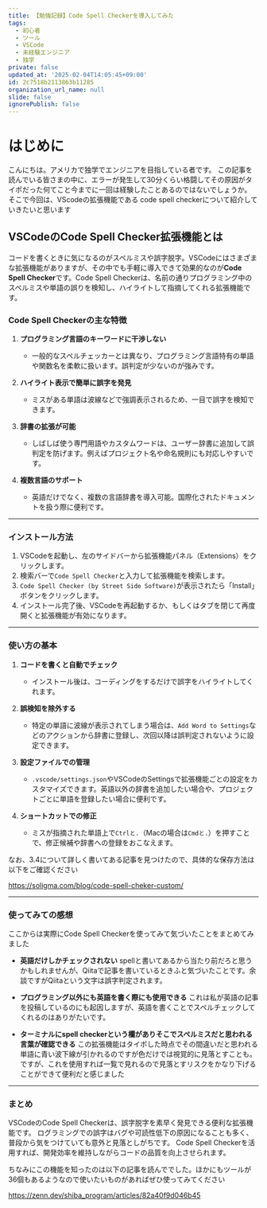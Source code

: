 ```yaml
---
title: 【勉強記録】Code Spell Checkerを導入してみた
tags:
  - 初心者
  - ツール
  - VSCode
  - 未経験エンジニア
  - 独学
private: false
updated_at: '2025-02-04T14:05:45+09:00'
id: 2c7518b2113863b11285
organization_url_name: null
slide: false
ignorePublish: false
---
```

# はじめに
こんにちは。アメリカで独学でエンジニアを目指している者です。
この記事を読んでいる皆さまの中に、エラーが発生して30分くらい格闘してその原因がタイポだった何てこと今までに一回は経験したことあるのではないでしょうか。
そこで今回は、VScodeの拡張機能である code spell checkerについて紹介していきたいと思います

## VSCodeのCode Spell Checker拡張機能とは

コードを書くときに気になるのがスペルミスや誤字脱字。VSCodeにはさまざまな拡張機能がありますが、その中でも手軽に導入できて効果的なのが**Code Spell Checker**です。Code Spell Checkerは、名前の通りプログラミング中のスペルミスや単語の誤りを検知し、ハイライトして指摘してくれる拡張機能です。

### Code Spell Checkerの主な特徴

1. **プログラミング言語のキーワードに干渉しない**
    - 一般的なスペルチェッカーとは異なり、プログラミング言語特有の単語や関数名を柔軟に扱います。誤判定が少ないのが強みです。

2. **ハイライト表示で簡単に誤字を発見**
    - ミスがある単語は波線などで強調表示されるため、一目で誤字を検知できます。

3. **辞書の拡張が可能**
    - しばしば使う専門用語やカスタムワードは、ユーザー辞書に追加して誤判定を防げます。例えばプロジェクト名や命名規則にも対応しやすいです。

4. **複数言語のサポート**
    - 英語だけでなく、複数の言語辞書を導入可能。国際化されたドキュメントを扱う際に便利です。

---

### インストール方法

1. VSCodeを起動し、左のサイドバーから拡張機能パネル（Extensions）をクリックします。
2. 検索バーで`Code Spell Checker`と入力して拡張機能を検索します。
3. `Code Spell Checker (by Street Side Software)`が表示されたら「Install」ボタンをクリックします。
4. インストール完了後、VSCodeを再起動するか、もしくはタブを閉じて再度開くと拡張機能が有効になります。

---

### 使い方の基本

1. **コードを書くと自動でチェック**
    - インストール後は、コーディングをするだけで誤字をハイライトしてくれます。

2. **誤検知を除外する**
    - 特定の単語に波線が表示されてしまう場合は、`Add Word to Settings`などのアクションから辞書に登録し、次回以降は誤判定されないように設定できます。

3. **設定ファイルでの管理**
    - `.vscode/settings.json`やVSCodeのSettingsで拡張機能ごとの設定をカスタマイズできます。英語以外の辞書を追加したい場合や、プロジェクトごとに単語を登録したい場合に便利です。

4. **ショートカットでの修正**
    - ミスが指摘された単語上で`Ctrlと.`（Macの場合は`Cmdと.`）を押すことで、修正候補や辞書への登録をおこなえます。

なお、3.4について詳しく書いてある記事を見つけたので、具体的な保存方法は以下をご確認ください

https://soligma.com/blog/code-spell-cheker-custom/

---

### 使ってみての感想
ここからは実際にCode Spell Checkerを使ってみて気づいたことをまとめてみました

* **英語だけしかチェックされない**
spellと書いてあるから当たり前だろと思うかもしれませんが、Qiitaで記事を書いているときふと気づいたことです。余談ですがQiitaという文字は誤字判定されます。

* **プログラミング以外にも英語を書く際にも使用できる**
これは私が英語の記事を投稿しているのにも起因しますが、英語を書くことでスペルチェックしてくれるのはありがたいです。

* **ターミナルにspell checkerという欄がありそこでスペルミスだと思われる言葉が確認できる**
この拡張機能はタイポした時点でその間違いだと思われる単語に青い波下線が引かれるのですが色だけでは視覚的に見落とすことも。
ですが、これを使用すれば一覧で見れるので見落とすリスクをかなり下げることができて便利だと感じました

---

### まとめ

VSCodeのCode Spell Checkerは、誤字脱字を素早く発見できる便利な拡張機能です。
ログラミングでの誤字はバグや可読性低下の原因になることも多く、普段から気をつけていても意外と見落としがちです。
Code Spell Checkerを活用すれば、開発効率を維持しながらコードの品質を向上させられます。

ちなみにこの機能を知ったのは以下の記事を読んででした。ほかにもツールが36個もあるようなので使いたいものがあればぜひ使ってみてください

https://zenn.dev/shiba_program/articles/82a40f9d046b45


